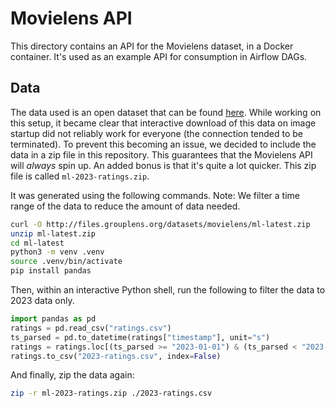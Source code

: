 # Movielens API

This directory contains an API for the Movielens dataset, in a Docker container. It's used as an example API for consumption in Airflow DAGs.

## Data
The data used is an open dataset that can be found [here](https://grouplens.org/datasets/movielens/). While working on this setup, it became clear that 
interactive download of this data on image startup did not reliably work for everyone (the connection tended to be terminated). To prevent this becoming an issue, we decided to include
the data in a zip file in this repository. This guarantees that the Movielens API will *always* spin up. An added bonus is that it's quite a lot quicker. This zip file is called
`ml-2023-ratings.zip`. 

It was generated using the following commands. Note: We filter a time range of the data to reduce the amount of data needed.
```bash
curl -O http://files.grouplens.org/datasets/movielens/ml-latest.zip
unzip ml-latest.zip
cd ml-latest
python3 -m venv .venv
source .venv/bin/activate
pip install pandas
```
Then, within an interactive Python shell, run the following to filter the data to 2023 data only.
```python
import pandas as pd
ratings = pd.read_csv("ratings.csv")
ts_parsed = pd.to_datetime(ratings["timestamp"], unit="s")
ratings = ratings.loc[(ts_parsed >= "2023-01-01") & (ts_parsed < "2023-12-31")]
ratings.to_csv("2023-ratings.csv", index=False)
```
And finally, zip the data again:
```bash
zip -r ml-2023-ratings.zip ./2023-ratings.csv
```
